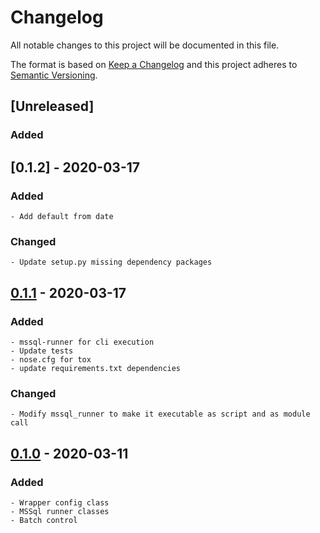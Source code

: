 # Changelog
All notable changes to this project will be documented in this file.

The format is based on [Keep a Changelog](http://keepachangelog.com/en/1.0.0/)
and this project adheres to [Semantic Versioning](http://semver.org/spec/v2.0.0.html).

## [Unreleased]
### Added

## [0.1.2] - 2020-03-17
### Added
    - Add default from date
### Changed
    - Update setup.py missing dependency packages

## [0.1.1] - 2020-03-17
### Added
    - mssql-runner for cli execution
    - Update tests
    - nose.cfg for tox
    - update requirements.txt dependencies

### Changed
    - Modify mssql_runner to make it executable as script and as module call

## [0.1.0] - 2020-03-11
### Added
    - Wrapper config class
    - MSSql runner classes
    - Batch control

[0.1.1]: https://github.com/equinoxfitness/mssql-runner/compare/v0.1.0...v0.1.1
[0.1.0]: https://github.com/equinoxfitness/mssql-runner/releases/tag/v0.1.0
